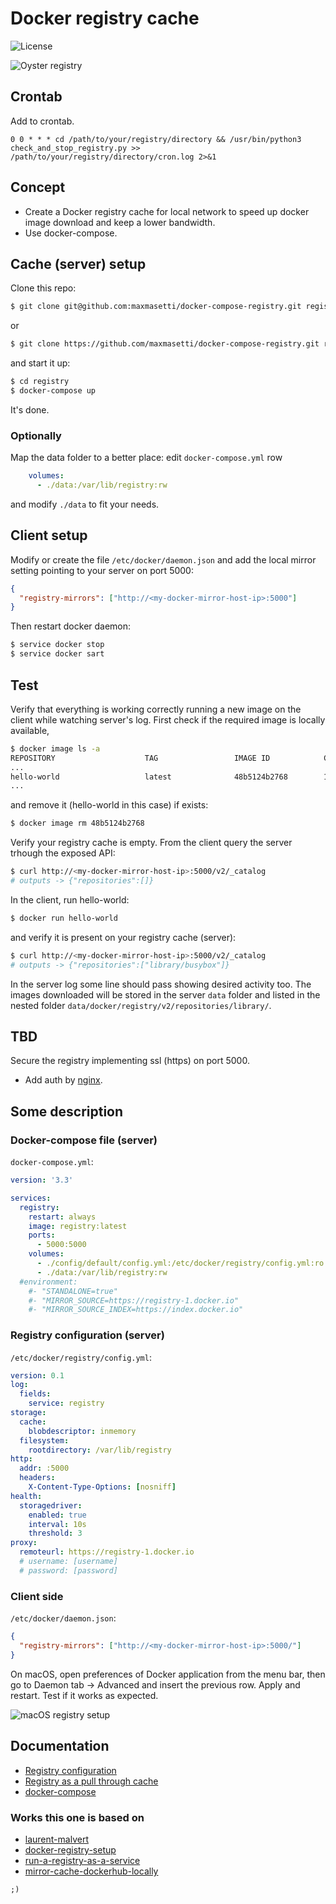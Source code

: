 # Docker registry cache

![License](https://img.shields.io/packagist/l/cakephp/app.svg?style=flat-square)

![Oyster registry](https://www.docker.com/sites/default/files/oyster-registry-3.png)

## Crontab

Add to crontab.

```
0 0 * * * cd /path/to/your/registry/directory && /usr/bin/python3 check_and_stop_registry.py >> /path/to/your/registry/directory/cron.log 2>&1
```

## Concept

- Create a Docker registry cache for local network to speed up docker image download and keep a lower bandwidth.
- Use docker-compose.

## Cache (server) setup

Clone this repo:

```bash
$ git clone git@github.com:maxmasetti/docker-compose-registry.git registry
```
or

```bash
$ git clone https://github.com/maxmasetti/docker-compose-registry.git registry
```
and start it up:

```bash
$ cd registry
$ docker-compose up
```
It's done.

### Optionally
Map the data folder to a better place: edit `docker-compose.yml` row

```yaml
    volumes:
      - ./data:/var/lib/registry:rw
```
and modify `./data` to fit your needs.


## Client setup

Modify or create the file `/etc/docker/daemon.json` and add the local mirror setting pointing to your server on port 5000:

```json
{
  "registry-mirrors": ["http://<my-docker-mirror-host-ip>:5000"]
}
```

Then restart docker daemon:

```bash
$ service docker stop
$ service docker sart
```

## Test
Verify that everything is working correctly running a new image on the client while watching server's log. First check if the required image is locally available,

```bash
$ docker image ls -a
REPOSITORY                    TAG                 IMAGE ID            CREATED             SIZE
...
hello-world                   latest              48b5124b2768        14 months ago       1.84kB
...
```
and remove it (hello-world in this case) if exists:

```bash
$ docker image rm 48b5124b2768
```
Verify your registry cache is empty. From the client query the server trhough the exposed API:

```bash
$ curl http://<my-docker-mirror-host-ip>:5000/v2/_catalog
# outputs -> {"repositories":[]}
```

In the client, run hello-world:

```bash
$ docker run hello-world
```
and verify it is present on your registry cache (server):

```bash
$ curl http://<my-docker-mirror-host-ip>:5000/v2/_catalog
# outputs -> {"repositories":["library/busybox"]}
```

In the server log some line should pass showing desired activity too.
The images downloaded will be stored in the server `data` folder and listed in the nested folder `data/docker/registry/v2/repositories/library/`.

## TBD
Secure the registry implementing ssl (https) on port 5000.

- Add auth by [nginx](https://distribution.github.io/distribution/recipes/nginx/).

## Some description

### Docker-compose file (server)

`docker-compose.yml`:

```yaml
version: '3.3'

services:
  registry:
    restart: always
    image: registry:latest
    ports:
      - 5000:5000
    volumes:
      - ./config/default/config.yml:/etc/docker/registry/config.yml:ro
      - ./data:/var/lib/registry:rw
  #environment:
    #- "STANDALONE=true"
    #- "MIRROR_SOURCE=https://registry-1.docker.io"
    #- "MIRROR_SOURCE_INDEX=https://index.docker.io"
```

### Registry configuration (server)

`/etc/docker/registry/config.yml`:

```yaml
version: 0.1
log:
  fields:
    service: registry
storage:
  cache:
    blobdescriptor: inmemory
  filesystem:
    rootdirectory: /var/lib/registry
http:
  addr: :5000
  headers:
    X-Content-Type-Options: [nosniff]
health:
  storagedriver:
    enabled: true
    interval: 10s
    threshold: 3
proxy:
  remoteurl: https://registry-1.docker.io
  # username: [username]
  # password: [password]
```

### Client side

`/etc/docker/daemon.json`:

```json
{
  "registry-mirrors": ["http://<my-docker-mirror-host-ip>:5000/"]
}
```
On macOS, open preferences of Docker application from the menu bar, then go to  Daemon tab -> Advanced and insert the previous row. Apply and restart. Test if it works as expected.

![macOS registry setup](https://dl.dropboxusercontent.com/s/lietx1gxcbg621o/macOS-docker-registry-setup.png)


## Documentation
- [Registry configuration](https://docs.docker.com/registry/configuration/)
- [Registry as a pull through cache](https://docs.docker.com/registry/recipes/mirror/)
- [docker-compose](https://docs.docker.com/compose/compose-file/)

### Works this one is based on
- [laurent-malvert](https://github.com/laurent-malvert/docker-registry-proxy-cache)
- [docker-registry-setup](https://github.com/kwk/docker-registry-setup)
- [run-a-registry-as-a-service](https://github.com/docker/docker.github.io/blob/master/registry/deploying.md#run-a-registry-as-a-service)
- [mirror-cache-dockerhub-locally](https://hackernoon.com/mirror-cache-dockerhub-locally-for-speed-f4eebd21a5ca)


`;)`
